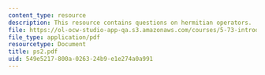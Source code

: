 ```yaml
---
content_type: resource
description: This resource contains questions on hermitian operators.
file: https://ol-ocw-studio-app-qa.s3.amazonaws.com/courses/5-73-introductory-quantum-mechanics-i-fall-2005/549e5217800a026324b9e1e274a0a991_ps2.pdf
file_type: application/pdf
resourcetype: Document
title: ps2.pdf
uid: 549e5217-800a-0263-24b9-e1e274a0a991
---
```

